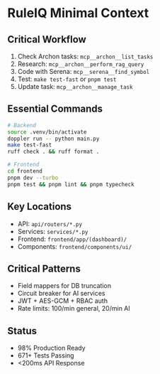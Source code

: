 # RuleIQ Minimal Context

## Critical Workflow
1. Check Archon tasks: `mcp__archon__list_tasks`
2. Research: `mcp__archon__perform_rag_query`
3. Code with Serena: `mcp__serena__find_symbol`
4. Test: `make test-fast` or `pnpm test`
5. Update task: `mcp__archon__manage_task`

## Essential Commands
```bash
# Backend
source .venv/bin/activate
doppler run -- python main.py
make test-fast
ruff check . && ruff format .

# Frontend
cd frontend
pnpm dev --turbo
pnpm test && pnpm lint && pnpm typecheck
```

## Key Locations
- API: `api/routers/*.py`
- Services: `services/*.py`
- Frontend: `frontend/app/(dashboard)/`
- Components: `frontend/components/ui/`

## Critical Patterns
- Field mappers for DB truncation
- Circuit breaker for AI services
- JWT + AES-GCM + RBAC auth
- Rate limits: 100/min general, 20/min AI

## Status
- 98% Production Ready
- 671+ Tests Passing
- <200ms API Response